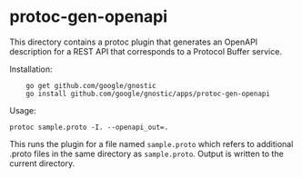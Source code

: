 # protoc-gen-openapi

This directory contains a protoc plugin that generates an
OpenAPI description for a REST API that corresponds to a
Protocol Buffer service.

Installation:

        go get github.com/google/gnostic
        go install github.com/google/gnostic/apps/protoc-gen-openapi
  
  
Usage:

	protoc sample.proto -I. --openapi_out=.

This runs the plugin for a file named `sample.proto` which 
refers to additional .proto files in the same directory as
`sample.proto`. Output is written to the current directory.

